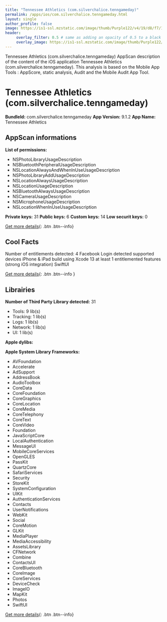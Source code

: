 ```yaml
---
title: "Tennessee Athletics (com.silverchalice.tenngameday)"
permalink: /apps/ios/com.silverchalice.tenngameday.html
layout: single
author_profile: false
image: https://is1-ssl.mzstatic.com/image/thumb/Purple122/v4/19/d8/f7/19d8f7f7-3f4d-5f43-724a-a642bff8b41c/AppIcon-1x_U007emarketing-0-10-0-0-85-220.png/512x512bb.jpg
header: 
     overlay_filter: 0.5 # same as adding an opacity of 0.5 to a black background
     overlay_image: https://is1-ssl.mzstatic.com/image/thumb/Purple122/v4/19/d8/f7/19d8f7f7-3f4d-5f43-724a-a642bff8b41c/AppIcon-1x_U007emarketing-0-10-0-0-85-220.png/512x512bb.jpg
---
```

Tennessee Athletics (com.silverchalice.tenngameday) AppScan description of the content of the iOS application Tennessee Athletics (com.silverchalice.tenngameday). This analysis is based on the Mobile App Tools : AppScore, static analysis, Audit and the Mobile Audit App Tool.

# Tennessee Athletics (com.silverchalice.tenngameday)

**BundleId:** com.silverchalice.tenngameday
**App Version:** 9.1.2
**App Name:** Tennessee Athletics


## AppScan informations 

**List of permissions:** 
- NSPhotoLibraryUsageDescription
- NSBluetoothPeripheralUsageDescription
- NSLocationAlwaysAndWhenInUseUsageDescription
- NSPhotoLibraryAddUsageDescription
- NSLocationAlwaysUsageDescription
- NSLocationUsageDescription
- NSBluetoothAlwaysUsageDescription
- NSCameraUsageDescription
- NSMicrophoneUsageDescription
- NSLocationWhenInUseUsageDescription
  
  
**Private keys:** 31
**Public keys:** 6
**Custom keys:** 14
**Low securit keys:** 0
  
[Get more details](/pricing.html){: .btn .btn--info}

## Cool Facts

Number of entitlements detected: 4
Facebook Login detected
supported devices iPhone & iPad
build using Xcode 13
at least 1 entitlemented features (strong iOS integration)
SwiftUI
  
[Get more details](/pricing.html){: .btn .btn--info }

## Librairies 
**Number of Third Party Library detected:** 31
- Tools: 9 lib(s)
- Tracking: 1 lib(s)
- Logs: 1 lib(s)
- Network: 1 lib(s)
- UI: 1 lib(s)


**Apple dylibs:**


**Apple System Library Frameworks:**
- AVFoundation
- Accelerate
- AdSupport
- AddressBook
- AudioToolbox
- CoreData
- CoreFoundation
- CoreGraphics
- CoreLocation
- CoreMedia
- CoreTelephony
- CoreText
- CoreVideo
- Foundation
- JavaScriptCore
- LocalAuthentication
- MessageUI
- MobileCoreServices
- OpenGLES
- PassKit
- QuartzCore
- SafariServices
- Security
- StoreKit
- SystemConfiguration
- UIKit
- AuthenticationServices
- Contacts
- UserNotifications
- WebKit
- Social
- CoreMotion
- GLKit
- MediaPlayer
- MediaAccessibility
- AssetsLibrary
- CFNetwork
- Combine
- ContactsUI
- CoreBluetooth
- CoreImage
- CoreServices
- DeviceCheck
- ImageIO
- MapKit
- Photos
- SwiftUI


  
[Get more details](/pricing.html){: .btn .btn--info}

